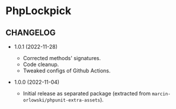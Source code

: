 # PhpLockpick #

## CHANGELOG ##

* 1.0.1 (2022-11-28)
  * Corrected methods' signatures.
  * Code cleanup.
  * Tweaked configs of Github Actions.

* 1.0.0 (2022-11-04)
  * Initial release as separated package (extracted from `marcin-orlowski/phpunit-extra-assets`).
